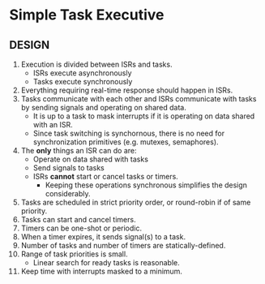 # Simple Task Executive

## DESIGN
1. Execution is divided between ISRs and tasks.
   * ISRs execute asynchronously
   * Tasks execute synchronously
2. Everything requiring real-time response should happen in ISRs.
3. Tasks communicate with each other and ISRs communicate with tasks by sending signals and operating on shared data.
   * It is up to a task to mask interrupts if it is operating on data shared with an ISR.
   * Since task switching is synchornous, there is no need for synchronization primitives (e.g. mutexes, semaphores).
4. The **only** things an ISR can do are:
   * Operate on data shared with tasks
   * Send signals to tasks
   * ISRs **cannot** start or cancel tasks or timers.
     * Keeping these operations synchronous simplifies the design considerably.
5. Tasks are scheduled in strict priority order, or round-robin if of same priority.
6. Tasks can start and cancel timers.
7. Timers can be one-shot or periodic.
8. When a timer expires, it sends signal(s) to a task.
9. Number of tasks and number of timers are statically-defined.
10. Range of task priorities is small.
	* Linear search for ready tasks is reasonable.
11. Keep time with interrupts masked to a minimum.

